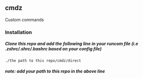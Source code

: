 ## cmdz

Custom commands

### Installation

##### Clone this repo and add the following line in your runcom file (i.e .zshrc/.shrc/.bashrc based on your config file)

```shell
./the path to this repo/cmdz/direct
```
##### note: add your path to this repo in the above line
